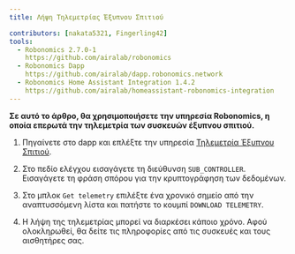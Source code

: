 ```yaml
---
title: Λήψη Τηλεμετρίας Έξυπνου Σπιτιού

contributors: [nakata5321, Fingerling42]
tools:   
  - Robonomics 2.7.0-1
    https://github.com/airalab/robonomics
  - Robonomics Dapp 
    https://github.com/airalab/dapp.robonomics.network
  - Robonomics Home Assistant Integration 1.4.2
    https://github.com/airalab/homeassistant-robonomics-integration
---
```


**Σε αυτό το άρθρο, θα χρησιμοποιήσετε την υπηρεσία Robonomics, η οποία επερωτά την τηλεμετρία των συσκευών έξυπνου σπιτιού.**

<robo-wiki-video autoplay loop controls :videos="[{src: 'Qmao9RoWcKo2qs4PAGtm5gqHzyAHJcpDqNLgciU35FJeVm', type:'mp4'}]" />

1. Πηγαίνετε στο dapp και επλέξτε την υπηρεσία [Τηλεμετρία Έξυπνου Σπιτιού](https://dapp.robonomics.network/#/smarthome-telemetry).

2. Στο πεδίο ελέγχου εισαγάγετε τη διεύθυνση `SUB_CONTROLLER`. Εισαγάγετε τη φράση σπόρου για την κρυπτογράφηση των δεδομένων.

3. Στο μπλοκ `Get telemetry` επιλέξτε ένα χρονικό σημείο από την αναπτυσσόμενη λίστα και πατήστε το κουμπί `DOWNLOAD TELEMETRY`.

4. Η λήψη της τηλεμετρίας μπορεί να διαρκέσει κάποιο χρόνο. Αφού ολοκληρωθεί, θα δείτε τις πληροφορίες από τις συσκευές και τους αισθητήρες σας.


<!---
## Εκκίνηση devices

Go back and  choose service ["SmartHome Telemetry"](https://dapp.robonomics.network/#/services). You will forward to DApp website. In first login give permission to website to use polkadot{.js} extension. You will see next:

<robo-wiki-picture src="home-assistant/telemetry-start.jpg" />

Find address of your `user` account and press blue button:

<robo-wiki-picture src="home-assistant/datalog-start.jpg" />

And you will see popup "Εκκίνηση" window:

<robo-wiki-picture src="home-assistant/launch-window.jpg" />

Εκκίνηση command calls HomeAssistant service, first two fields are **service name** - "Platform" and **service function** - "Name". Let's find them.

For this go to your Home Assistant interface in browser -> `Developer tools` -> `SERVICES` and turn on `YAML mode`.

<robo-wiki-picture src="home-assistant/ha-services.jpg" />

Find a service you need using a search field or choose from a drop-down list there.

<robo-wiki-picture src="home-assistant/ha-light.jpg" />

Let's find a `light` service. You will see available functions(`turn_on`, `turn_off`, `toggle`). Choose `turn_on` function.

<robo-wiki-picture src="home-assistant/ha-light-on.jpg" />

On the picture you see **service name** - `light` and **service function** - `turn_on`. Write these statements to popup window of DApp.

<robo-wiki-picture src="home-assistant/light-window.jpg" />

Next you need to find the sensor ID. For this go to `Overview` on the HA page. Find sensor, which you want to turn on(in this example it is the light) and press on it. 

<robo-wiki-picture src="home-assistant/light-name.jpg" />

You will see a popup window and with a "settings" button on it the top-right corner. Press on it. The popup window will change. In the new window you will find required `entity_id`:

<robo-wiki-picture src="home-assistant/entity-ha.jpg" />

Copy it and paste to field in our dapp:

<robo-wiki-picture src="home-assistant/dapp-entity.jpg" />

Finally, press `SEND` button and sign transaction with your password. Wait until transaction is in block and check your light. It should be turned on (sometimes it takes a bit more time).

Congratulations, You have fully installed and set up Your Home Assistant with Robonomics!
-->
